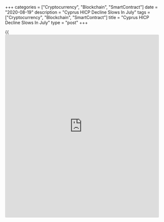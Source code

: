 +++
categories = ["Cryptocurrency", "Blockchain", "SmartContract"]
date = "2020-08-19"
description = "Cyprus HICP Decline Slows In July"
tags = ["Cryptocurrency", "Blockchain", "SmartContract"]
title = "Cyprus HICP Decline Slows In July"
type = "post"
+++

{{<iframe id="large-banner" src="https://www.bounty.group/#slide=3.0" width="100%" height="600" scrolling="no" style="border: 0px solid rgb(216, 221, 230); border-radius: 3px;">}}

Cyprus's EU measure of consumer prices declined at a softer rate in
July, data from the statistical office showed on Wednesday.

The EU measure of harmonized index of consumer prices, or HICP, fell 2.0
percent year-on-year in July, following a 2.2 percent decrease in June.
This was the fourth consecutive fall.

Prices for housing, water, electricity, gas and other fuels declined 8.6
percent yearly in July. Prices for and transport and restaurants and
hotels decreased by 6.1 percent and 3.8 percent, respectively.

On a month-on-month basis, the HICP fell 0.2 percent in July.

For the January to July period, the HICP decreased 0.7 percent compared
to the corresponding period of the previous year.

For comments and feedback [contact](https://www.playgroundfx.com/contact/): editorial@rtt[news](https://www.letsplayfx.com/blog/forex-news-website/).com

[Economic News][1]

 **What parts of the world are seeing the best (and worst) economic
performances lately? Click[here][2] to check out our [Econ Scorecard][2]
and find out! See up-to-the-moment [ranking](https://www.playgroundfx.com/blog/crypto-exchange-ranking/)s for the best and worst
performers in [GDP][2], [unemployment rate][3], [inflation][4] and much
more.**

   1. www.rtt[news](https://www.letsplayfx.com/blog/forex-news-website/).com/Content/EconomicNews.aspx
   2. www.rtt[news](https://www.letsplayfx.com/blog/forex-news-website/).com/economic-scorecard/world-rank/GDP/highest-performance.aspx
   3. www.rtt[news](https://www.letsplayfx.com/blog/forex-news-website/).com/economic-scorecard/world-rank/unemployment-rate/lowest-performance.aspx
   4. www.rtt[news](https://www.letsplayfx.com/blog/forex-news-website/).com/economic-scorecard/world-rank/CPI/highest-performance.aspx